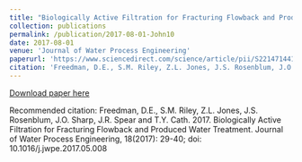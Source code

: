 ```yaml
---
title: "Biologically Active Filtration for Fracturing Flowback and Produced Water Treatment"
collection: publications
permalink: /publication/2017-08-01-John10
date: 2017-08-01
venue: 'Journal of Water Process Engineering'
paperurl: 'https://www.sciencedirect.com/science/article/pii/S2214714417301277?via%3Dihub'
citation: 'Freedman, D.E., S.M. Riley, Z.L. Jones, J.S. Rosenblum, J.O. Sharp, J.R. Spear and T.Y. Cath.  2017.  Biologically Active Filtration for Fracturing Flowback and Produced Water Treatment. Journal of Water Process Engineering, 18(2017): 29-40; doi: 10.1016/j.jwpe.2017.05.008'
---
```


<a href='https://www.sciencedirect.com/science/article/pii/S2214714417301277?via%3Dihub'>Download paper here</a>

Recommended citation: Freedman, D.E., S.M. Riley, Z.L. Jones, J.S. Rosenblum, J.O. Sharp, J.R. Spear and T.Y. Cath.  2017.  Biologically Active Filtration for Fracturing Flowback and Produced Water Treatment. Journal of Water Process Engineering, 18(2017): 29-40; doi: 10.1016/j.jwpe.2017.05.008